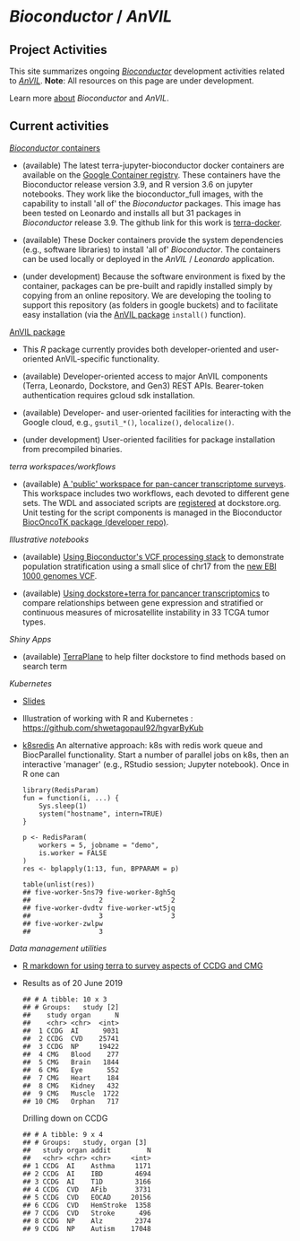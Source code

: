# _Bioconductor_ / _AnVIL_

## Project Activities

This site summarizes ongoing [_Bioconductor_][] development activities
related to [_AnVIL_][]. **Note**: All resources on this page are under
development.

Learn more [about][] _Bioconductor_ and _AnVIL_.

[_Bioconductor_]: https://bioconductor.org
[_AnVIL_]: https://www.genome.gov/27569268/genomic-analysis-visualization-and-informatics-labspace-anvil/
[about]: /about

## Current activities

[_Bioconductor_ containers][]

- (available) The latest terra-jupyter-bioconductor docker containers
  are available on the [Google Container registry][gcr].  These
  containers have the Bioconductor release version 3.9, and R version
  3.6 on jupyter notebooks. They work like the bioconductor_full
  images, with the capability to install 'all of' the _Bioconductor_
  packages.  This image has been tested on Leonardo and installs all
  but 31 packages in _Bioconductor_ release 3.9. The github link for
  this work is [terra-docker][].

- (available) These Docker containers provide the system dependencies (e.g.,
  software libraries) to install 'all of' _Bioconductor_. The
  containers can be used locally or deployed in the _AnVIL_ /
  _Leonardo_ application. 
  
- (under development) Because the software environment is fixed by the
  container, packages can be pre-built and rapidly installed simply by
  copying from an online repository. We are developing the tooling to
  support this repository (as folders in google buckets) and to
  facilitate easy installation (via the [AnVIL package][] `install()`
  function).
  
[gcr]: https://console.cloud.google.com/gcr/images/broad-dsp-gcr-public/US/terra-jupyter-bioconductor

[terra-docker]: https://github.com/DataBiosphere/terra-docker/tree/master/terra-jupyter-bioconductor

[_Bioconductor_ containers]: https://github.com/Bioconductor/AnVIL_Docker

[AnVIL package][]

- This _R_ package currently provides both developer-oriented and
  user-oriented AnVIL-specific functionality.
  
- (available) Developer-oriented access to major AnVIL components
  (Terra, Leonardo, Dockstore, and Gen3) REST APIs. Bearer-token
  authentication requires gcloud sdk installation.
  
- (available) Developer- and user-oriented facilities for interacting
  with the Google cloud, e.g., `gsutil_*()`, `localize()`,
  `delocalize()`.
  
- (under development) User-oriented facilities for package
  installation from precompiled binaries.

[AnVIL package]: https://github.com/Bioconductor/AnVIL

_terra workspaces/workflows_

- (available) [A 'public' workspace for pan-cancer transcriptome
  surveys][pancanlink].  This workspace includes two workflows, each
  devoted to different gene sets.  The WDL and associated scripts are
  [registered][dockstorelink] at dockstore.org.  Unit testing for the
  script components is managed in the Bioconductor [BiocOncoTK package
  (developer repo)][vjconcohub].

[pancanlink]: https://app.terra.bio/#workspaces/landmarkanvil2/pancan_tx_public
[dockstorelink]: https://dockstore.org/workflows/github.com/vjcitn/BiocOncoTK/msireg1:master?tab=info
[vjconcohub]: https://github.com/vjcitn/BiocOncoTK/blob/master/tests/testthat/test_dockstore_scripts.R

_Illustrative notebooks_

- (available) [Using Bioconductor's VCF processing stack][vcf stack]
  to demonstrate population stratification using a small slice of
  chr17 from the [new EBI 1000 genomes VCF][1kvcf].

- (available) [Using dockstore+terra for pancancer transcriptomics][pancantx]
to compare relationships between gene expression and stratified
or continuous measures of microsatellite instability in 33 TCGA tumor types.

[vcf stack]: https://nbviewer.jupyter.org/github/vjcitn/terravar/blob/master/Tiny%20population%20stratification%20display.ipynb
[1kvcf]: http://ftp.1000genomes.ebi.ac.uk/vol1/ftp/data_collections/1000_genomes_project/release/20190312_biallelic_SNV_and_INDEL/20190312_biallelic_SNV_and_INDEL_README.txt
[pancantx]: https://nbviewer.jupyter.org/github/vjcitn/terravar/blob/master/trimmedMondaySep16.ipynb

_Shiny Apps_

- (available) [TerraPlane][] to help filter dockstore to find methods
  based on search term
    
[TerraPlane]: https://github.com/shwetagopaul92/TerraPlane

_Kubernetes_

- [Slides](https://docs.google.com/presentation/d/1Y7g_6X8I6DPaNK84EzWNo1wVpfAwdORGt6kcgcPYOV4/edit?usp=sharing)
- Illustration of working with R and Kubernetes : https://github.com/shwetagopaul92/hgvarByKub
- [k8sredis][] An alternative approach: k8s with redis work queue and
  BiocParallel functionality. Start a number of parallel jobs on k8s,
  then an interactive 'manager' (e.g., RStudio session; Jupyter
  notebook).  Once in R one can

    ```
    library(RedisParam)
    fun = function(i, ...) {
        Sys.sleep(1)
        system("hostname", intern=TRUE)
    }
    
    p <- RedisParam(
        workers = 5, jobname = "demo", 
        is.worker = FALSE
    )
    res <- bplapply(1:13, fun, BPPARAM = p)
    
    table(unlist(res))
    ## five-worker-5ns79 five-worker-8gh5q 
    ##                 2                 2
    ## five-worker-dvdtv five-worker-wt5jq
    ##                 3                 3
    ## five-worker-zwlpw
    ##                 3
    ```

[k8sredis]: https://github.com/Bioconductor/k8sredis

_Data management utilities_

- [R markdown for using terra to survey aspects of CCDG and CMG](basicData.Rmd)

- Results as of 20 June 2019
  ```
  ## # A tibble: 10 x 3
  ## # Groups:   study [2]
  ##    study organ      N
  ##    <chr> <chr>  <int>
  ##  1 CCDG  AI      9031
  ##  2 CCDG  CVD    25741
  ##  3 CCDG  NP     19422
  ##  4 CMG   Blood    277
  ##  5 CMG   Brain   1844
  ##  6 CMG   Eye      552
  ##  7 CMG   Heart    184
  ##  8 CMG   Kidney   432
  ##  9 CMG   Muscle  1722
  ## 10 CMG   Orphan   717
  ```
  
  Drilling down on CCDG

  ```
  ## # A tibble: 9 x 4
  ## # Groups:   study, organ [3]
  ##   study organ addit         N
  ##   <chr> <chr> <chr>     <int>
  ## 1 CCDG  AI    Asthma     1171
  ## 2 CCDG  AI    IBD        4694
  ## 3 CCDG  AI    T1D        3166
  ## 4 CCDG  CVD   AFib       3731
  ## 5 CCDG  CVD   EOCAD     20156
  ## 6 CCDG  CVD   HemStroke  1358
  ## 7 CCDG  CVD   Stroke      496
  ## 8 CCDG  NP    Alz        2374
  ## 9 CCDG  NP    Autism    17048
  ```
